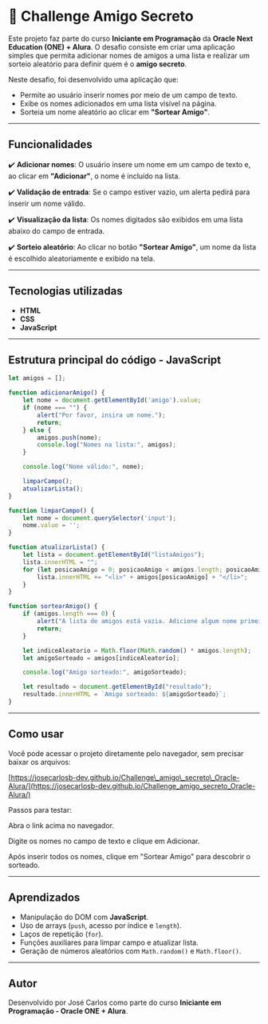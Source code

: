 # 🎁 Challenge Amigo Secreto

Este projeto faz parte do curso **Iniciante em Programação** da **Oracle Next Education (ONE) + Alura**.
O desafio consiste em criar uma aplicação simples que permita adicionar nomes de amigos a uma lista e realizar um sorteio aleatório para definir quem é o **amigo secreto**.

Neste desafio, foi desenvolvido uma aplicação que:

* Permite ao usuário inserir nomes por meio de um campo de texto.
* Exibe os nomes adicionados em uma lista visível na página.
* Sorteia um nome aleatório ao clicar em **"Sortear Amigo"**.

---

## Funcionalidades

✔️ **Adicionar nomes**: O usuário insere um nome em um campo de texto e, ao clicar em **"Adicionar"**, o nome é incluído na lista.

✔️ **Validação de entrada**: Se o campo estiver vazio, um alerta pedirá para inserir um nome válido.

✔️ **Visualização da lista**: Os nomes digitados são exibidos em uma lista abaixo do campo de entrada.

✔️ **Sorteio aleatório**: Ao clicar no botão **"Sortear Amigo"**, um nome da lista é escolhido aleatoriamente e exibido na tela.

---

## Tecnologias utilizadas

* **HTML**
* **CSS**
* **JavaScript**

---

## Estrutura principal do código - JavaScript

```javascript
let amigos = []; 

function adicionarAmigo() {
    let nome = document.getElementById('amigo').value;
    if (nome === "") {
        alert("Por favor, insira um nome.");
        return;
    } else {
        amigos.push(nome);
        console.log("Nomes na lista:", amigos);
    }

    console.log("Nome válido:", nome);

    limparCampo();
    atualizarLista();
}

function limparCampo() {
    let nome = document.querySelector('input');
    nome.value = '';
}

function atualizarLista() {
    let lista = document.getElementById("listaAmigos");
    lista.innerHTML = "";
    for (let posicaoAmigo = 0; posicaoAmigo < amigos.length; posicaoAmigo++) {
        lista.innerHTML += "<li>" + amigos[posicaoAmigo] + "</li>";
    }
}

function sortearAmigo() {
    if (amigos.length === 0) {
        alert("A lista de amigos está vazia. Adicione algum nome primeiro!");
        return;
    }

    let indiceAleatorio = Math.floor(Math.random() * amigos.length);
    let amigoSorteado = amigos[indiceAleatorio];

    console.log("Amigo sorteado:", amigoSorteado);

    let resultado = document.getElementById("resultado");
    resultado.innerHTML = `Amigo sorteado: ${amigoSorteado}`;
}
```

---
## Como usar

Você pode acessar o projeto diretamente pelo navegador, sem precisar baixar os arquivos:

[https://josecarlosb-dev.github.io/Challenge\_amigo\_secreto\_Oracle-Alura/](https://josecarlosb-dev.github.io/Challenge_amigo_secreto_Oracle-Alura/) 

Passos para testar:

Abra o link acima no navegador.

Digite os nomes no campo de texto e clique em Adicionar.

Após inserir todos os nomes, clique em "Sortear Amigo" para descobrir o sorteado.

---

## Aprendizados

* Manipulação do DOM com **JavaScript**.
* Uso de arrays (`push`, acesso por índice e `length`).
* Laços de repetição (`for`).
* Funções auxiliares para limpar campo e atualizar lista.
* Geração de números aleatórios com `Math.random()` e `Math.floor()`.

---

## Autor

Desenvolvido por José Carlos como parte do curso **Iniciante em Programação - Oracle ONE + Alura**.

